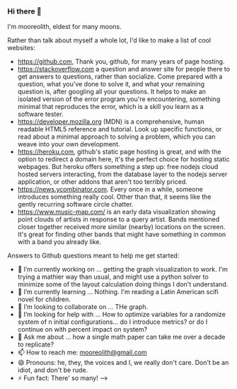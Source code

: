 ### Hi there 👋
I'm mooreolith, eldest for many moons. 

Rather than talk about myself a whole lot, I'd like to make a list of cool websites:

* https://github.com, Thank you, github, for many years of page hosting.
* https://stackoverflow.com a question and answer site for people there to get answers to questions, rather than socialize. Come prepared with a question, what you've done to solve it, and what your remaining question is, after googling all your questions. It helps to make an isolated version of the error program you're encountering, something minimal that reproduces the error, which is a skill you learn as a software tester. 
* https://developer.mozilla.org (MDN) is a comprehensive, human readable HTML5 reference and tutorial. Look up specific functions, or read about a minimal approach to solving a problem, which you can weave into your own development. 
* https://heroku.com, github's static page hosting is great, and with the option to redirect a domain here, it's the perfect choice for hosting static webpages. But heroku offers something a step up: free nodejs cloud hosted servers interacting, from the database layer to the nodejs server application, or other addons that aren't too terribly priced.
* https://news.ycombinator.com. Every once in a while, someone introduces something really cool. Other than that, it seems like the gently recurring software circle chatter.
* https://www.music-map.com/ is an early data visualization showing point clouds of artists in response to a query artist. Bands mentioned closer together received more similar (nearby) locations on the screen. It's great for finding other bands that might have something in common with a band you already like. 

Answers to Github questions meant to help me get started:
- 🔭 I’m currently working on ... getting the graph visualization to work. I'm trying a mathier way than usual, and might use a python solver to minimize some of the layout calculation doing things I don't understand. 
- 🌱 I’m currently learning ... Nothing. I'm reading a Latin American scifi novel for children.
- 👯 I’m looking to collaborate on ... THe graph. 
- 🤔 I’m looking for help with ... How to optimize variables for a randomize system of n initial configurations... do I introduce metrics? or do I continue on with percent impact on system? 
- 💬 Ask me about ... how a single math paper can take me over a decade to replicate?
- 📫 How to reach me: mooreolith@gmail.com
- 😄 Pronouns: he, they, the voices and I, we really don't care. Don't be an idiot, and don't be rude. 
- ⚡ Fun fact: There' so many!
-->
